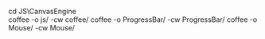 cd JS\CanvasEngine\
coffee -o js/ -cw coffee/
coffee -o ProgressBar/ -cw ProgressBar/
coffee -o Mouse/ -cw Mouse/